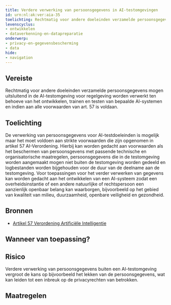 ```yaml
---
title: Verdere verwerking van persoonsgegevens in AI-testomgevingen 
id: urn:nl:ak:ver:aia-35
toelichting: Rechtmatig voor andere doeleinden verzamelde persoonsgegevens mogen uitsluitend in de AI-testomgeving voor regelgeving worden verwerkt ten behoeve van het ontwikkelen, trainen en testen van bepaalde AI-systemen en indien aan alle voorwaarden van art. 57 is voldaan.
levenscyclus:
- ontwikkelen
- dataverkenning-en-datapreparatie
onderwerp:
- privacy-en-gegevensbescherming
- data
hide:
- navigation
---
```


<!-- tags no-search no-onderwerp no-rol no-levenscyclus -->
## Vereiste

Rechtmatig voor andere doeleinden verzamelde persoonsgegevens mogen uitsluitend in de AI-testomgeving voor regelgeving worden verwerkt ten behoeve van het ontwikkelen, trainen en testen van bepaalde AI-systemen en indien aan alle voorwaarden van art. 57 is voldaan.

## Toelichting

De verwerking van persoonsgegevens voor AI-testdoeleinden is mogelijk maar het moet voldoen aan strikte voorwaarden die zijn opgenomen in artikel 57 AI-Verordening.
Hierbij kan worden gedacht aan voorwaarden als het beschermen van persoonsgevens met passende technische en organisatorische maatregelen,  persoonsgegevens die in de testomgeving worden aangemaakt mogen niet buiten de testomgeving worden gedeeld en logbestanden worden bijgehouden voor de duur van de deelname aan de testomgeving.
Voor toepassingen voor het verder verwerken van gegevens kan worden gedacht aan het ontwikkelen van een AI-systeem zodat een overheidsinstantie of een andere natuurlijke of rechtspersoon een aanzienlijk openbaar belang kan waarborgen, bijvoorbeeld op het gebied van kwaliteit van milieu, duurzaamheid, openbare veiligheid en gezondheid.

## Bronnen
- [Artikel 57 Verordening Artificiële Intelligentie](https://eur-lex.europa.eu/legal-content/NL/TXT/HTML/?uri=OJ:L_202401689#d1e5884-1-1)

## Wanneer van toepassing?


## Risico

Verdere verwerking van persoonsgegevens buiten een AI-testomgeving vergroot de kans op bijvoorbeeld het lekken van de persoonsgegevens, wat kan leiden tot een inbreuk op de privacyrechten van betrokken.


## Maatregelen

<!-- list_maatregelen vereiste/aia-35-verwerking-in-testomgeving no-search no-onderwerp no-rol no-levenscyclus -->
